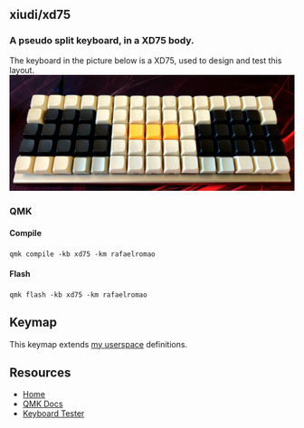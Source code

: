 ## xiudi/xd75
### A pseudo split keyboard, in a XD75 body.

The keyboard in the picture below is a XD75, used to design and test this layout.
![img](../../../../../../../img/xd75.png)

### QMK

#### Compile

`qmk compile -kb xd75 -km rafaelromao`

#### Flash

`qmk flash -kb xd75 -km rafaelromao`

## Keymap

This keymap extends [my userspace](../../../../../users/rafaelromao/readme.md) definitions.

## Resources

- [Home](https://github.com/rafaelromao/keyboards)
- [QMK Docs](https://docs.qmk.fm)
- [Keyboard Tester](https://config.qmk.fm/#/test)
